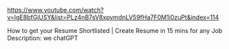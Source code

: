 https://www.youtube.com/watch?v=lgE8bfGjUSY&list=PLz4nB7sV8xpvmdnLV59fHa7F0M1i0zuPt&index=114

How to get your Resume Shortlisted | Create Resume in 15 mins for any Job Description: we chatGPT


